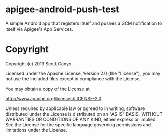 apigee-android-push-test
====================

A simple Android app that registers itself and pushes a GCM notification to itself via Apigee's App Services.


Copyright
=========
Copyright (c) 2013 Scott Ganyo

Licensed under the Apache License, Version 2.0 (the "License"); you may not use the included files
except in compliance with the License.

You may obtain a copy of the License at

http://www.apache.org/licenses/LICENSE-2.0

Unless required by applicable law or agreed to in writing, software distributed under
the License is distributed on an "AS IS" BASIS, WITHOUT WARRANTIES OR CONDITIONS OF ANY KIND,
either express or implied. See the License for the specific language governing permissions and
limitations under the License.